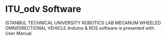 # ITU_odv Software
ISTANBUL TECHNICAL UNIVERSITY ROBOTICS LAB MECANUM WHEELED OMNIDIRECTIONAL VEHICLE
Arduino & ROS software is presented with User Manual
